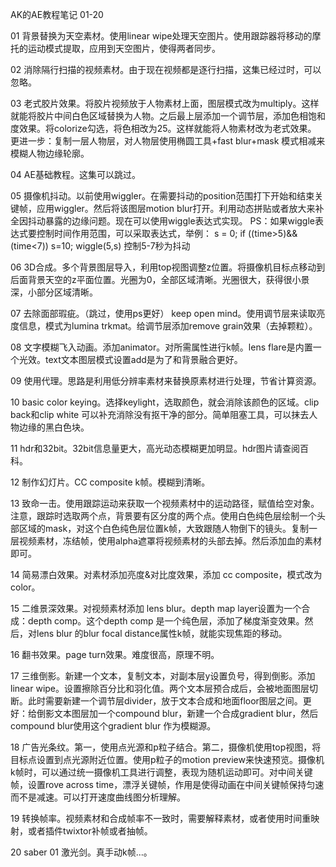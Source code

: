 AK的AE教程笔记 01-20

01 背景替换为天空素材。使用linear wipe处理天空图片。使用跟踪器将移动的摩托的运动模式提取，应用到天空图片，使得两者同步。

02 消除隔行扫描的视频素材。由于现在视频都是逐行扫描，这集已经过时，可以忽略。

03 老式胶片效果。将胶片视频放于人物素材上面，图层模式改为multiply。这样就能将胶片中间白色区域替换为人物。之后最上层添加一个调节层，添加色相饱和度效果。将colorize勾选，将色相改为25。这样就能将人物素材改为老式效果。
更进一步：复制一层人物层，对人物层使用椭圆工具+fast blur+mask 模式相减来模糊人物边缘轮廓。

04 AE基础教程。这集可以跳过。

05 摄像机抖动。以前使用wiggler。在需要抖动的position范围打下开始和结束关键帧，应用wiggler。然后将该图层motion blur打开。利用动态拼贴或者放大来补全因抖动暴露的边缘问题。现在可以使用wiggle表达式实现。
PS：如果wiggle表达式要控制时间作用范围，可以采取表达式，举例：
s = 0;
if ((time>5)&&(time<7)) s=10;
wiggle(5,s)
控制5-7秒为抖动

06 3D合成。多个背景图层导入，利用top视图调整z位置。将摄像机目标点移动到后面背景天空的z平面位置。光圈为0，全部区域清晰。光圈很大，获得很小景深，小部分区域清晰。

07 去除面部瑕疵。（跳过，使用ps更好）
keep open mind。使用调节层来读取亮度信息，模式为lumina trkmat。给调节层添加remove grain效果（去掉颗粒）。

08 文字模糊飞入动画。添加animator。对所需属性进行k帧。lens flare是内置一个光效。text文本图层模式设置add是为了和背景融合更好。

09 使用代理。思路是利用低分辨率素材来替换原素材进行处理，节省计算资源。

10 basic color keying。选择keylight，选取颜色，就会消除该颜色的区域。clip back和clip white 可以补充消除没有抠干净的部分。简单阻塞工具，可以抹去人物边缘的黑白色块。

11 hdr和32bit。32bit信息量更大，高光动态模糊更加明显。hdr图片请查阅百科。

12 制作幻灯片。CC composite k帧。模糊到清晰。

13 致命一击。使用跟踪运动来获取一个视频素材中的运动路径，赋值给空对象。注意，跟踪时选取两个点，背景要有区分度的两个点。使用白色纯色层绘制一个头部区域的mask，对这个白色纯色层位置k帧，大致跟随人物倒下的镜头。复制一层视频素材，冻结帧，使用alpha遮罩将视频素材的头部去掉。然后添加血的素材即可。

14 简易漂白效果。对素材添加亮度&对比度效果，添加 cc composite，模式改为color。

15 二维景深效果。对视频素材添加 lens blur。depth map layer设置为一个合成：depth comp。这个depth comp 是一个纯色层，添加了梯度渐变效果。然后，对lens blur 的blur focal distance属性k帧，就能实现焦距的移动。

16 翻书效果。page turn效果。难度很高，原理不明。

17 三维倒影。新建一个文本，复制文本，对副本层y设置负号，得到倒影。添加linear wipe。设置擦除百分比和羽化值。两个文本层预合成后，会被地面图层切断。此时需要新建一个调节层divider，放于文本合成和地面floor图层之间。更好：给倒影文本图层加一个compound blur，新建一个合成gradient blur，然后compound blur使用这个gradient blur 作为模糊源。

18 广告光条纹。第一，使用点光源和p粒子结合。第二，摄像机使用top视图，将目标点设置到点光源附近位置。使用p粒子的motion preview来快速预览。摄像机k帧时，可以通过统一摄像机工具进行调整，表现为随机运动即可。对中间关键帧，设置rove across time，漂浮关键帧，作用是使得动画在中间关键帧保持匀速而不是减速。可以打开速度曲线图分析理解。

19 转换帧率。视频素材和合成帧率不一致时，需要解释素材，或者使用时间重映射，或者插件twixtor补帧或者抽帧。

20 saber 01 激光剑。真手动k帧...。


